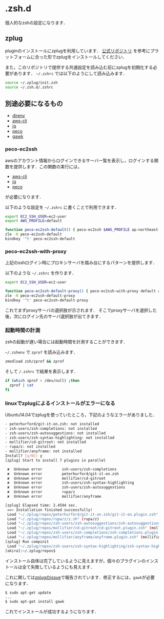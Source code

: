 # .zsh.d

個人的なzshの設定になります．

## zplug
pluginのインストールにzplugを利用しています．
[公式リポジトリ](https://github.com/zplug/zplug#installation) を参考にプラットフォームに合った形でzplugをインストールしてください．

また，このリポジトリで提供する共通設定を読み込む前にzplugを初期化する必要があります．
`~/.zshrc` では以下のようにして読み込みます．

```sh
source ~/.zplug/init.zsh
source ~/.zsh.d/.zshrc
```

## 別途必要になるもの

- [direnv](https://github.com/direnv/direnv)
- [aws-cli](https://docs.aws.amazon.com/cli/latest/userguide/installing.html)
- [jq](https://stedolan.github.io/jq/)
- [peco](https://github.com/peco/peco)
- [gawk](https://www.gnu.org/software/gawk/)

### peco-ec2ssh
awsのアカウント情報からログインできるサーバ一覧を表示し，ログインする関数を提供します．この関数の実行には，

- [aws-cli](https://docs.aws.amazon.com/cli/latest/userguide/installing.html)
- [jq](https://stedolan.github.io/jq/)
- [peco](https://github.com/peco/peco)

が必要になります．

以下のような設定を `~/.zshrc` に書くことで利用できます．

```sh
export EC2_SSH_USER=ec2-user
export AWS_PROFILE=default

function peco-ec2ssh-default() { peco-ec2ssh $AWS_PROFILE ap-northeast-1 $EC2_SSH_USER }
zle -N peco-ec2ssh-default
bindkey '^t' peco-ec2ssh-default
```

### peco-ec2ssh-with-proxy
上記のsshログイン時にプロキシサーバを踏み台にするパターンを提供します．

以下のような `~/.zshrc` を作ります．

```sh
export EC2_SSH_USER=ec2-user

function peco-ec2ssh-default-proxy() { peco-ec2ssh-with-proxy default ap-northeast-1 devops default $EC2_SSH_USER}
zle -N peco-ec2ssh-default-proxy
bindkey '^t' peco-ec2ssh-default-proxy
```

これでまずproxyサーバの選択肢が示されます．
そこでproxyサーバを選択した後，次にログイン先のサーバ選択肢が出てきます．

### 起動時間の計測
zshの起動が遅い場合には起動時間を計測することができます．

`~/.zshenv` で `zprof` を読み込みます．

```sh
zmodload zsh/zprof && zprof
```

そして `/.zshrc` で結果を表示します．

```sh
if (which zprof > /dev/null) ;then
  zprof | cat
fi
```

### linuxでzplugによるインストールがエラーになる

Ubuntu14.04でzplugを使っていたところ，下記のようなエラーがありました．


```sh
- peterhurford/git-it-on.zsh: not installed
- zsh-users/zsh-completions: not installed
- zsh-users/zsh-autosuggestions: not installed
- zsh-users/zsh-syntax-highlighting: not installed
- mollifier/cd-gitroot: not installed
- rupa/z: not installed
- mollifier/anyframe: not installed
Install? [y/N]: y
[zplug] Start to install 7 plugins in parallel

 ✘  Unknown error         zsh-users/zsh-completions
 ✘  Unknown error         peterhurford/git-it-on.zsh
 ✘  Unknown error         mollifier/cd-gitroot
 ✘  Unknown error         zsh-users/zsh-syntax-highlighting
 ✘  Unknown error         zsh-users/zsh-autosuggestions
 ✘  Unknown error         rupa/z
 ✘  Unknown error         mollifier/anyframe

[zplug] Elapsed time: 2.4594 sec.
 ==> Installation finished successfully!
 Load "~/.zplug/repos/peterhurford/git-it-on.zsh/git-it-on.plugin.zsh" (peterhurford/git-it-on.zsh)
 Load "~/.zplug/repos/rupa/z/z.sh" (rupa/z)
 Load "~/.zplug/repos/zsh-users/zsh-autosuggestions/zsh-autosuggestions.plugin.zsh" (zsh-users/zsh-autosuggestions)
 Load "~/.zplug/repos/mollifier/cd-gitroot/cd-gitroot.plugin.zsh" (mollifier/cd-gitroot)
 Load "~/.zplug/repos/zsh-users/zsh-completions/zsh-completions.plugin.zsh" (zsh-users/zsh-completions)
 Load "~/.zplug/repos/mollifier/anyframe/anyframe.plugin.zsh" (mollifier/anyframe)
[zplug] Run compinit
 Load "~/.zplug/repos/zsh-users/zsh-syntax-highlighting/zsh-syntax-highlighting.plugin.zsh" (zsh-users/zsh-syntax-highlighting)
[akira]:~/.zplug/repos$
```

インストール自体は完了しているように見えますが，個々のプラグインのインストールは全て失敗しているようにも見えます．

これに関しては[zplugのissue](https://github.com/zplug/zplug/issues/359)で報告されています．修正するには，`gawk`が必要になります．

```sh
$ sudo apt-get update
...
$ sudo apt-get install gawk
```

これでインストールが成功するようになります．
